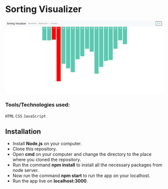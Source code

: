 # Sorting Visualizer
![Alt Text](https://github.com/fomosapien23/-sorting-visualizer/blob/main/app/img/demo-sorting-landingpage.png)

### Tools/Technologies used:

`HTML` `CSS` `JavaScript`

## Installation

-   Install **Node.js** on your computer.
-   Clone this repository.
-   Open **cmd** on your computer and change the directory to the place where you cloned the repository.
-   Run the command **npm install** to install all the necessary packages from node server.
-   Now run the command **npm start** to run the app on your localhost.
-   Run the app live on **localhost:3000**.
